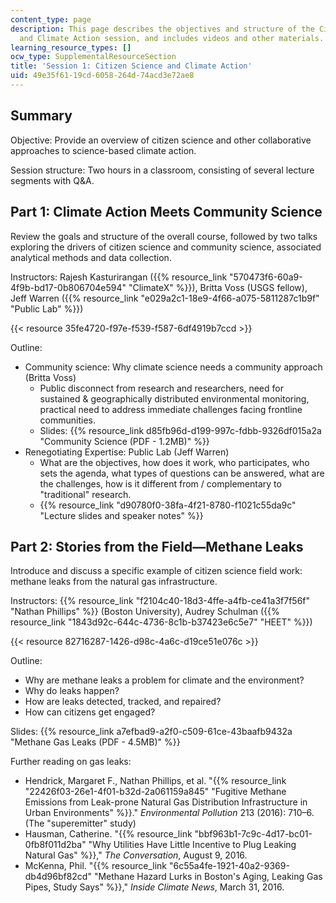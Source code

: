 ```yaml
---
content_type: page
description: This page describes the objectives and structure of the Citizen Science
  and Climate Action session, and includes videos and other materials.
learning_resource_types: []
ocw_type: SupplementalResourceSection
title: 'Session 1: Citizen Science and Climate Action'
uid: 49e35f61-19cd-6058-264d-74acd3e72ae8
---
```


Summary
-------

Objective: Provide an overview of citizen science and other collaborative approaches to science-based climate action.

Session structure: Two hours in a classroom, consisting of several lecture segments with Q&A.

Part 1: Climate Action Meets Community Science
----------------------------------------------

Review the goals and structure of the overall course, followed by two talks exploring the drivers of citizen science and community science, associated analytical methods and data collection.

Instructors: Rajesh Kasturirangan ({{% resource_link "570473f6-60a9-4f9b-bd17-0b806704e594" "ClimateX" %}}), Britta Voss (USGS fellow), Jeff Warren ({{% resource_link "e029a2c1-18e9-4f66-a075-5811287c1b9f" "Public Lab" %}})

{{< resource 35fe4720-f97e-f539-f587-6df4919b7ccd >}}

Outline:

*   Community science: Why climate science needs a community approach (Britta Voss)
    *   Public disconnect from research and researchers, need for sustained & geographically distributed environmental monitoring, practical need to address immediate challenges facing frontline communities.
    *   Slides: {{% resource_link d85fb96d-d199-997c-fdbb-9326df015a2a "Community Science (PDF - 1.2MB)" %}}
*   Renegotiating Expertise: Public Lab (Jeff Warren)
    *   What are the objectives, how does it work, who participates, who sets the agenda, what types of questions can be answered, what are the challenges, how is it different from / complementary to "traditional" research.
    *   {{% resource_link "d90780f0-38fa-4f21-8780-f1021c55da9c" "Lecture slides and speaker notes" %}}

Part 2: Stories from the Field—Methane Leaks
--------------------------------------------

Introduce and discuss a specific example of citizen science field work: methane leaks from the natural gas infrastructure.

Instructors: {{% resource_link "f2104c40-18d3-4ffe-a4fb-ce41a3f7f56f" "Nathan Phillips" %}} (Boston University), Audrey Schulman ({{% resource_link "1843d92c-644c-4736-8c1b-b37423e6c5e7" "HEET" %}})

{{< resource 82716287-1426-d98c-4a6c-d19ce51e076c >}}

Outline:

*   Why are methane leaks a problem for climate and the environment?
*   Why do leaks happen?
*   How are leaks detected, tracked, and repaired?
*   How can citizens get engaged?

Slides: {{% resource_link a7efbad9-a2f0-c509-61ce-43baafb9432a "Methane Gas Leaks (PDF - 4.5MB)" %}}

Further reading on gas leaks:

*   Hendrick, Margaret F., Nathan Phillips, et al. "{{% resource_link "22426f03-26e1-4f01-b32d-2a061159a845" "Fugitive Methane Emissions from Leak-prone Natural Gas Distribution Infrastructure in Urban Environments" %}}." _Environmental Pollution_ 213 (2016): 710–6. (The "superemitter" study)
*   Hausman, Catherine. "{{% resource_link "bbf963b1-7c9c-4d17-bc01-0fb8f011d2ba" "Why Utilities Have Little Incentive to Plug Leaking Natural Gas" %}}," _The Conversation_, August 9, 2016.
*   McKenna, Phil. "{{% resource_link "6c55a4fe-1921-40a2-9369-db4d96bf82cd" "Methane Hazard Lurks in Boston's Aging, Leaking Gas Pipes, Study Says" %}}," _Inside Climate News_, March 31, 2016.